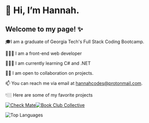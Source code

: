 # 👋 Hi, I’m Hannah.

## Welcome to my page! ✨

🎓I am a graduate of Georgia Tech's Full Stack Coding Bootcamp.

👩🏼‍💻 I am a front-end web developer

👩🏼‍🏫 I am currently learning C# and .NET

🙋🏼 I am open to collaboration on projects.

📫 You can reach me via email at hannahcodes@protonmail.com.

👇🏼 Here are some of my favorite projects

[![Check Mate](https://github-readme-stats.vercel.app/api/pin/?username=hannahnmcdonald&repo=check-mate&theme=gotham)](https://github.com/hannahnmcdonald/check-mate)[![Book Club Collective](https://github-readme-stats.vercel.app/api/pin/?username=hannahnmcdonald&repo=Book-Club-Collective&theme=gotham)](https://github.com/hannahnmcdonald/Book-Club-Collective) 

![Top Languages](https://github-readme-stats.vercel.app/api/top-langs/?username=hannahnmcdonald&layout=compact&theme=gotham&hide=css)
  







